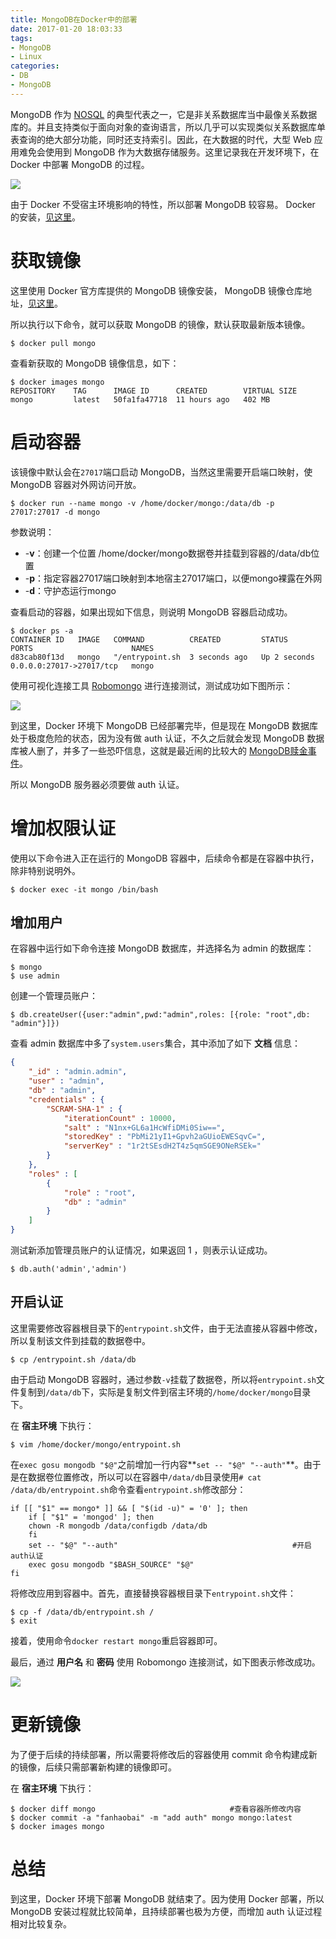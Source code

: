 ```yaml
---
title: MongoDB在Docker中的部署
date: 2017-01-20 18:03:33
tags:
- MongoDB
- Linux
categories:
- DB
- MongoDB
---
```


MongoDB 作为 [NOSQL](http://baike.baidu.com/link?url=NTbBo0uTFuveD-bigzlZ_LODG6-c9jkat2nOgPV8u4A0LA_84txdJy0YgcBgnE5TtIPrlKVHFW5hHoVklxcb0K) 的典型代表之一，它是非关系数据库当中最像关系数据库的。并且支持类似于面向对象的查询语言，所以几乎可以实现类似关系数据库单表查询的绝大部分功能，同时还支持索引。因此，在大数据的时代，大型 Web 应用难免会使用到 MongoDB 作为大数据存储服务。这里记录我在开发环境下，在 Docker 中部署 MongoDB 的过程。

![](//img4.fanhaobai.com/2017/01/mongo-docker-install/Z6lofG8iRih1k6pKqsMPp9sn.png)<!--more-->

由于 Docker 不受宿主环境影响的特性，所以部署 MongoDB 较容易。 Docker 的安装，[见这里](https://www.fanhaobai.com/2017/01/docker-install.html)。

# 获取镜像

这里使用 Docker 官方库提供的 MongoDB 镜像安装， MongoDB 镜像仓库地址，[见这里](https://hub.docker.com/_/mongo)。

所以执行以下命令，就可以获取 MongoDB 的镜像，默认获取最新版本镜像。

```Shell
$ docker pull mongo
```

查看新获取的 MongoDB 镜像信息，如下：

```Shell
$ docker images mongo
REPOSITORY    TAG      IMAGE ID      CREATED        VIRTUAL SIZE
mongo         latest   50fa1fa47718  11 hours ago   402 MB
```

# 启动容器

该镜像中默认会在`27017`端口启动 MongoDB，当然这里需要开启端口映射，使 MongoDB 容器对外网访问开放。

```Shell
$ docker run --name mongo -v /home/docker/mongo:/data/db -p 27017:27017 -d mongo
```

参数说明：

* -**v**：创建一个位置 /home/docker/mongo数据卷并挂载到容器的/data/db位置
* -**p**：指定容器27017端口映射到本地宿主27017端口，以便mongo裸露在外网 
* -**d**：守护态运行mongo


查看启动的容器，如果出现如下信息，则说明 MongoDB 容器启动成功。

```Shell
$ docker ps -a
CONTAINER ID   IMAGE   COMMAND          CREATED         STATUS        PORTS                      NAMES
d83cab80f13d   mongo   "/entrypoint.sh  3 seconds ago   Up 2 seconds   0.0.0.0:27017->27017/tcp   mongo
```

使用可视化连接工具  [Robomongo](https://robomongo.org/) 进行连接测试，测试成功如下图所示：

![](//img5.fanhaobai.com/2017/01/mongo-docker-install/Z6lofG8iRih1k6pKqsMPp9sn.png)

到这里，Docker 环境下 MongoDB 已经部署完毕，但是现在 MongoDB 数据库处于极度危险的状态，因为没有做 auth 认证，不久之后就会发现 MongoDB 数据库被人删了，并多了一些恐吓信息，这就是最近闹的比较大的 [MongoDB赎金事件](http://www.mongoing.com/archives/3738?utm_source=tuicool&utm_medium=referral)。

所以 MongoDB 服务器必须要做 auth 认证。

# 增加权限认证

使用以下命令进入正在运行的 MongoDB 容器中，后续命令都是在容器中执行，除非特别说明外。

```Shell
$ docker exec -it mongo /bin/bash
```

## 增加用户

在容器中运行如下命令连接 MongoDB 数据库，并选择名为 admin 的数据库：

```Shell
$ mongo
$ use admin
```

创建一个管理员账户：

```Shell
$ db.createUser({user:"admin",pwd:"admin",roles: [{role: "root",db: "admin"}]})
```

查看 admin 数据库中多了`system.users`集合，其中添加了如下 **文档** 信息：

```Json
{
    "_id" : "admin.admin",
    "user" : "admin",
    "db" : "admin",
    "credentials" : {
        "SCRAM-SHA-1" : {
            "iterationCount" : 10000,
            "salt" : "N1nx+GL6a1HcWfiDMi0Siw==",
            "storedKey" : "PbMi21yI1+Gpvh2aGUioEWESqvC=",
            "serverKey" : "1r2tSEsdH2T4z5qmSGE9ONeRSEk="
        }
    },
    "roles" : [ 
        {
            "role" : "root",
            "db" : "admin"
        }
    ]
}
```

测试新添加管理员账户的认证情况，如果返回 1 ，则表示认证成功。

```Shell
$ db.auth('admin','admin')
```

## 开启认证

这里需要修改容器根目录下的`entrypoint.sh`文件，由于无法直接从容器中修改，所以复制该文件到挂载的数据卷中。

```Shell
$ cp /entrypoint.sh /data/db
```

由于启动 MongoDB 容器时，通过参数`-v`挂载了数据卷，所以将`entrypoint.sh`文件复制到`/data/db`下，实际是复制文件到宿主环境的`/home/docker/mongo`目录下。

在 **宿主环境** 下执行：

```Shell
$ vim /home/docker/mongo/entrypoint.sh
```

在`exec gosu mongodb "$@"`之前增加一行内容**`set -- "$@" "--auth"`**。由于是在数据卷位置修改，所以可以在容器中`/data/db`目录使用`# cat /data/db/entrypoint.sh`命令查看`entrypoint.sh`修改部分：

```Shell
if [[ "$1" == mongo* ]] && [ "$(id -u)" = '0' ]; then
    if [ "$1" = 'mongod' ]; then
	chown -R mongodb /data/configdb /data/db
    fi
    set -- "$@" "--auth"                                       #开启auth认证
    exec gosu mongodb "$BASH_SOURCE" "$@"
fi
```

将修改应用到容器中。首先，直接替换容器根目录下`entrypoint.sh`文件：

```Shell
$ cp -f /data/db/entrypoint.sh /
$ exit
```

接着，使用命令`docker restart mongo`重启容器即可。

最后，通过 **用户名** 和 **密码** 使用 Robomongo 连接测试，如下图表示修改成功。

![](//img0.fanhaobai.com/2017/01/mongo-docker-install/xtY6PnmbCYZcPWY0gw6_rDFq.png)

# 更新镜像

为了便于后续的持续部署，所以需要将修改后的容器使用 commit 命令构建成新的镜像，后续只需部署新构建的镜像即可。

在 **宿主环境** 下执行：

```Shell
$ docker diff mongo                              #查看容器所修改内容
$ docker commit -a "fanhaobai" -m "add auth" mongo mongo:latest
$ docker images mongo
```

# 总结

到这里，Docker 环境下部署 MongoDB 就结束了。因为使用 Docker 部署，所以 MongoDB 安装过程就比较简单，且持续部署也极为方便，而增加 auth 认证过程相对比较复杂。
